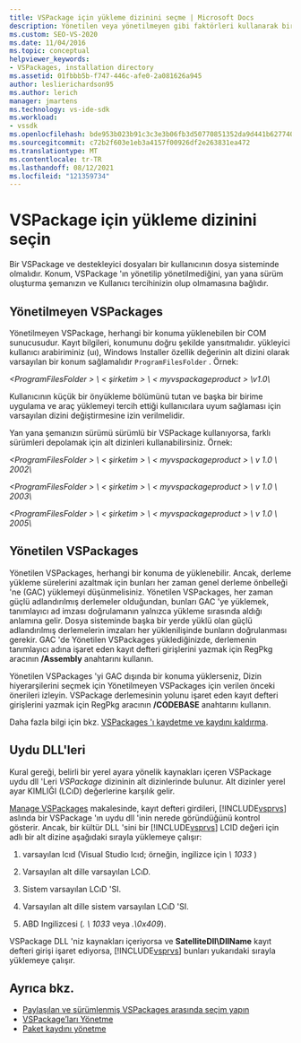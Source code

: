 ```yaml
---
title: VSPackage için yükleme dizinini seçme | Microsoft Docs
description: Yönetilen veya yönetilmeyen gibi faktörleri kullanarak bir VSPackage ve destekleyici dosyaları için yükleme dizinini nasıl seçebileceğinizi öğrenin.
ms.custom: SEO-VS-2020
ms.date: 11/04/2016
ms.topic: conceptual
helpviewer_keywords:
- VSPackages, installation directory
ms.assetid: 01fbbb5b-f747-446c-afe0-2a081626a945
author: leslierichardson95
ms.author: lerich
manager: jmartens
ms.technology: vs-ide-sdk
ms.workload:
- vssdk
ms.openlocfilehash: bde953b023b91c3c3e3b06fb3d50770851352da9d441b6277406ed91bbc392a5
ms.sourcegitcommit: c72b2f603e1eb3a4157f00926df2e263831ea472
ms.translationtype: MT
ms.contentlocale: tr-TR
ms.lasthandoff: 08/12/2021
ms.locfileid: "121359734"
---
```

# <a name="choose-the-installation-directory-for-a-vspackage"></a>VSPackage için yükleme dizinini seçin
Bir VSPackage ve destekleyici dosyaları bir kullanıcının dosya sisteminde olmalıdır. Konum, VSPackage 'ın yönetilip yönetilmediğini, yan yana sürüm oluşturma şemanızın ve Kullanıcı tercihinizin olup olmamasına bağlıdır.

## <a name="unmanaged-vspackages"></a>Yönetilmeyen VSPackages
 Yönetilmeyen VSPackage, herhangi bir konuma yüklenebilen bir COM sunucusudur. Kayıt bilgileri, konumunu doğru şekilde yansıtmalıdır. yükleyici kullanıcı arabiriminiz (uı), Windows Installer özellik değerinin alt dizini olarak varsayılan bir konum sağlamalıdır `ProgramFilesFolder` . Örnek:

*&lt;ProgramFilesFolder &gt; \\ &lt; şirketim &gt; \\ &lt; myvspackageproduct &gt; \v1.0\\*

 Kullanıcının küçük bir önyükleme bölümünü tutan ve başka bir birime uygulama ve araç yüklemeyi tercih ettiği kullanıcılara uyum sağlaması için varsayılan dizini değiştirmesine izin verilmelidir.

 Yan yana şemanızın sürümü sürümlü bir VSPackage kullanıyorsa, farklı sürümleri depolamak için alt dizinleri kullanabilirsiniz. Örnek:

 *&lt;ProgramFilesFolder &gt; \\ &lt; şirketim &gt; \\ &lt; myvspackageproduct &gt; \\ v 1.0 \\ 2002\\*

 *&lt;ProgramFilesFolder &gt; \\ &lt; şirketim &gt; \\ &lt; myvspackageproduct &gt; \\ v 1.0 \\ 2003\\*

 *&lt;ProgramFilesFolder &gt; \\ &lt; şirketim &gt; \\ &lt; myvspackageproduct &gt; \\ v 1.0 \\ 2005\\*

## <a name="managed-vspackages"></a>Yönetilen VSPackages
 Yönetilen VSPackages, herhangi bir konuma de yüklenebilir. Ancak, derleme yükleme sürelerini azaltmak için bunları her zaman genel derleme önbelleği 'ne (GAC) yüklemeyi düşünmelisiniz. Yönetilen VSPackages, her zaman güçlü adlandırılmış derlemeler olduğundan, bunları GAC 'ye yüklemek, tanımlayıcı ad imzası doğrulamanın yalnızca yükleme sırasında aldığı anlamına gelir. Dosya sisteminde başka bir yerde yüklü olan güçlü adlandırılmış derlemelerin imzaları her yüklenilişinde bunların doğrulanması gerekir. GAC 'de Yönetilen VSPackages yüklediğinizde, derlemenin tanımlayıcı adına işaret eden kayıt defteri girişlerini yazmak için RegPkg aracının **/Assembly** anahtarını kullanın.

 Yönetilen VSPackages 'yi GAC dışında bir konuma yüklerseniz, Dizin hiyerarşilerini seçmek için Yönetilmeyen VSPackages için verilen önceki önerileri izleyin. VSPackage derlemesinin yolunu işaret eden kayıt defteri girişlerini yazmak için RegPkg aracının **/CODEBASE** anahtarını kullanın.

 Daha fazla bilgi için bkz. [VSPackages 'ı kaydetme ve kaydını kaldırma](../../extensibility/registering-and-unregistering-vspackages.md).

## <a name="satellite-dlls"></a>Uydu DLL'leri
 Kural gereği, belirli bir yerel ayara yönelik kaynakları içeren VSPackage uydu dll 'Leri *VSPackage* dizininin alt dizinlerinde bulunur. Alt dizinler yerel ayar KIMLIĞI (LCıD) değerlerine karşılık gelir.

 [Manage VSPackages](../../extensibility/managing-vspackages.md) makalesinde, kayıt defteri girdileri, [!INCLUDE[vsprvs](../../code-quality/includes/vsprvs_md.md)] aslında bir VSPackage 'ın uydu dll 'inin nerede göründüğünü kontrol gösterir. Ancak, bir kültür DLL 'sini bir [!INCLUDE[vsprvs](../../code-quality/includes/vsprvs_md.md)] LCID değeri için adlı bir alt dizine aşağıdaki sırayla yüklemeye çalışır:

1. varsayılan lcıd (Visual Studio lcıd; örneğin, ingilizce için *\ 1033* )

2. Varsayılan alt dille varsayılan LCıD.

3. Sistem varsayılan LCıD 'SI.

4. Varsayılan alt dille sistem varsayılan LCıD 'SI.

5. ABD Ingilizcesi (*. \ 1033* veya *.\0x409*).

VSPackage DLL 'niz kaynakları içeriyorsa ve **SatelliteDll\DllName** kayıt defteri girişi işaret ediyorsa, [!INCLUDE[vsprvs](../../code-quality/includes/vsprvs_md.md)] bunları yukarıdaki sırayla yüklemeye çalışır.

## <a name="see-also"></a>Ayrıca bkz.
- [Paylaşılan ve sürümlenmiş VSPackages arasında seçim yapın](../../extensibility/choosing-between-shared-and-versioned-vspackages.md)
- [VSPackage’ları Yönetme](../../extensibility/managing-vspackages.md)
- [Paket kaydını yönetme](/previous-versions/bb166783(v=vs.100))